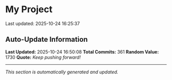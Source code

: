 # My Project


Last updated: 2025-10-24 16:25:37









































































































































































































































































































































































## Auto-Update Information

**Last Updated:** 2025-10-24 16:50:08
**Total Commits:** 361
**Random Value:** 1730
**Quote:** _Keep pushing forward!_

---
_This section is automatically generated and updated._